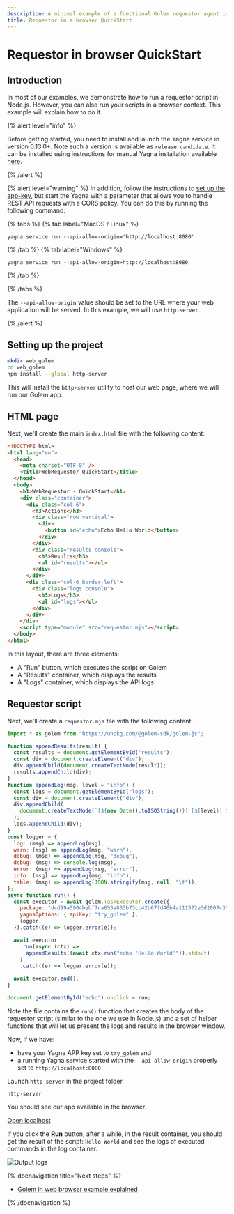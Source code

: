 ```yaml
---
description: A minimal example of a functional Golem requestor agent in a browser
title: Requestor in a browser QuickStart
---
```


# Requestor in browser QuickStart

## Introduction

In most of our examples, we demonstrate how to run a requestor script in Node.js. However, you can also run your scripts in a browser context. This example will explain how to do it.

{% alert level="info" %}

Before getting started, you need to install and launch the Yagna service in version 0.13.0+. Note such a version is available as `release candidate`. It can be installed using instructions for manual Yagna installation available [here](/docs/creators/javascript/examples/tools/yagna-installation-for-requestors).

{% /alert %}

{% alert level="warning" %}
In addition, follow the instructions to [set up the app-key](/docs/creators/javascript/examples/tools/yagna-installation-for-requestors), but start the Yagna with a parameter that allows you to handle REST API requests with a CORS policy. You can do this by running the following command:

{% tabs %}
{% tab label="MacOS / Linux" %}

```shell
yagna service run --api-allow-origin='http://localhost:8080'
```

{% /tab %}
{% tab label="Windows" %}

```shell
yagna service run --api-allow-origin=http://localhost:8080
```

{% /tab %}

{% /tabs %}

The `--api-allow-origin` value should be set to the URL where your web application will be served.
In this example, we will use `http-server`.

{% /alert %}

## Setting up the project

```bash
mkdir web_golem
cd web_golem
npm install --global http-server
```

This will install the `http-server` utility to host our web page, where we will run our Golem app.

## HTML page

Next, we'll create the main `index.html` file with the following content:

```html
<!DOCTYPE html>
<html lang="en">
  <head>
    <meta charset="UTF-8" />
    <title>WebRequestor QuickStart</title>
  </head>
  <body>
    <h1>WebRequestor - QuickStart</h1>
    <div class="container">
      <div class="col-6">
        <h3>Actions</h3>
        <div class="row vertical">
          <div>
            <button id="echo">Echo Hello World</button>
          </div>
        </div>
        <div class="results console">
          <h3>Results</h3>
          <ul id="results"></ul>
        </div>
      </div>
      <div class="col-6 border-left">
        <div class="logs console">
          <h3>Logs</h3>
          <ul id="logs"></ul>
        </div>
      </div>
    </div>
    <script type="module" src="requestor.mjs"></script>
  </body>
</html>
```

In this layout, there are three elements:

- A "Run" button, which executes the script on Golem
- A "Results" container, which displays the results
- A "Logs" container, which displays the API logs

## Requestor script

Next, we'll create a `requestor.mjs` file with the following content:

```js
import * as golem from "https://unpkg.com/@golem-sdk/golem-js";

function appendResults(result) {
  const results = document.getElementById("results");
  const div = document.createElement("div");
  div.appendChild(document.createTextNode(result));
  results.appendChild(div);
}
function appendLog(msg, level = "info") {
  const logs = document.getElementById("logs");
  const div = document.createElement("div");
  div.appendChild(
    document.createTextNode(`[${new Date().toISOString()}] [${level}] ${msg}`)
  );
  logs.appendChild(div);
}
const logger = {
  log: (msg) => appendLog(msg),
  warn: (msg) => appendLog(msg, "warn"),
  debug: (msg) => appendLog(msg, "debug"),
  debug: (msg) => console.log(msg),
  error: (msg) => appendLog(msg, "error"),
  info: (msg) => appendLog(msg, "info"),
  table: (msg) => appendLog(JSON.stringify(msg, null, "\t")),
};
async function run() {
  const executor = await golem.TaskExecutor.create({
    package: "dcd99a5904bebf7ca655a833b73cc42b67fd40b4a111572e3d2007c3",
    yagnaOptions: { apiKey: "try_golem" },
    logger,
  }).catch((e) => logger.error(e));

  await executor
    .run(async (ctx) =>
      appendResults((await ctx.run("echo 'Hello World'")).stdout)
    )
    .catch((e) => logger.error(e));

  await executor.end();
}

document.getElementById("echo").onclick = run;
```

Note the file contains the `run()` function that creates the body of the requestor script (similar to the one we use in Node.js) and a set of helper functions that will let us present the logs and results in the browser window.

Now, if we have:

- have your Yagna APP key set to `try_golem` and
- a running Yagna service started with the `--api-allow-origin` properly set to `http://localhost:8080`

Launch `http-server` in the project folder.

```
http-server
```

You should see our app available in the browser.

[ Open localhost ](http://localhost:8080/index)

If you click the **Run** button, after a while, in the result container, you should get the result of the script: `Hello World` and see the logs of executed commands in the log container.

![Output logs](/browser_log.png)

{% docnavigation title="Next steps" %}

- [Golem in web browser example explained](/docs/creators/javascript/tutorials/running-in-browser)

{% /docnavigation %}
